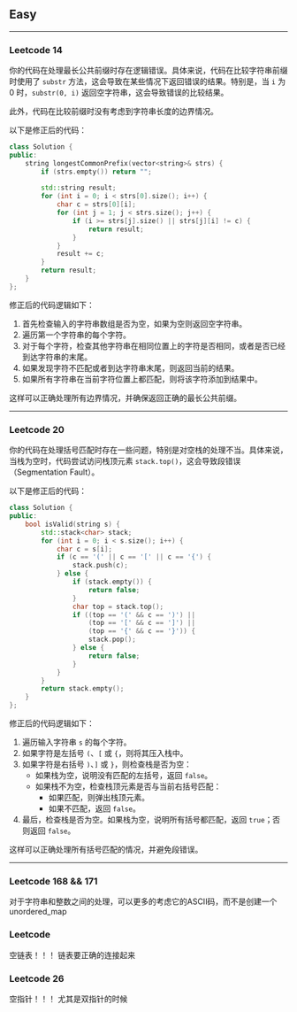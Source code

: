 ## Easy

---

### Leetcode 14

你的代码在处理最长公共前缀时存在逻辑错误。具体来说，代码在比较字符串前缀时使用了 `substr` 方法，这会导致在某些情况下返回错误的结果。特别是，当 `i` 为 0 时，`substr(0, i)` 返回空字符串，这会导致错误的比较结果。

此外，代码在比较前缀时没有考虑到字符串长度的边界情况。

以下是修正后的代码：

```cpp
class Solution {
public:
    string longestCommonPrefix(vector<string>& strs) {
        if (strs.empty()) return "";
        
        std::string result;
        for (int i = 0; i < strs[0].size(); i++) {
            char c = strs[0][i];
            for (int j = 1; j < strs.size(); j++) {
                if (i >= strs[j].size() || strs[j][i] != c) {
                    return result;
                }
            }
            result += c;
        }
        return result;
    }
};
```

修正后的代码逻辑如下：
1. 首先检查输入的字符串数组是否为空，如果为空则返回空字符串。
2. 遍历第一个字符串的每个字符。
3. 对于每个字符，检查其他字符串在相同位置上的字符是否相同，或者是否已经到达字符串的末尾。
4. 如果发现字符不匹配或者到达字符串末尾，则返回当前的结果。
5. 如果所有字符串在当前字符位置上都匹配，则将该字符添加到结果中。

这样可以正确处理所有边界情况，并确保返回正确的最长公共前缀。

---

### Leetcode 20

你的代码在处理括号匹配时存在一些问题，特别是对空栈的处理不当。具体来说，当栈为空时，代码尝试访问栈顶元素 `stack.top()`，这会导致段错误（Segmentation Fault）。

以下是修正后的代码：

```cpp
class Solution {
public:
    bool isValid(string s) {
        std::stack<char> stack;
        for (int i = 0; i < s.size(); i++) {
            char c = s[i];
            if (c == '(' || c == '[' || c == '{') {
                stack.push(c);
            } else {
                if (stack.empty()) {
                    return false;
                }
                char top = stack.top();
                if ((top == '(' && c == ')') ||
                    (top == '[' && c == ']') ||
                    (top == '{' && c == '}')) {
                    stack.pop();
                } else {
                    return false;
                }
            }
        }
        return stack.empty();
    }
};
```

修正后的代码逻辑如下：
1. 遍历输入字符串 `s` 的每个字符。
2. 如果字符是左括号 `(`、`[` 或 `{`，则将其压入栈中。
3. 如果字符是右括号 `)`、`]` 或 `}`，则检查栈是否为空：
   - 如果栈为空，说明没有匹配的左括号，返回 `false`。
   - 如果栈不为空，检查栈顶元素是否与当前右括号匹配：
     - 如果匹配，则弹出栈顶元素。
     - 如果不匹配，返回 `false`。
4. 最后，检查栈是否为空。如果栈为空，说明所有括号都匹配，返回 `true`；否则返回 `false`。

这样可以正确处理所有括号匹配的情况，并避免段错误。

---

### Leetcode 168 && 171
对于字符串和整数之间的处理，可以更多的考虑它的ASCII码，而不是创建一个unordered_map

### Leetcode
空链表！！！
链表要正确的连接起来

### Leetcode 26
空指针！！！
尤其是双指针的时候